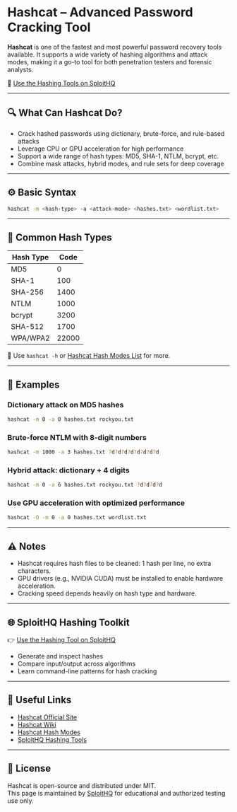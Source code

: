# Hashcat – Advanced Password Cracking Tool

**Hashcat** is one of the fastest and most powerful password recovery tools available. It supports a wide variety of hashing algorithms and attack modes, making it a go-to tool for both penetration testers and forensic analysts.

🔗 [Use the Hashing Tools on SploitHQ](https://sploithq.com/hashing)

---

## 🔍 What Can Hashcat Do?

- Crack hashed passwords using dictionary, brute-force, and rule-based attacks
- Leverage CPU or GPU acceleration for high performance
- Support a wide range of hash types: MD5, SHA-1, NTLM, bcrypt, etc.
- Combine mask attacks, hybrid modes, and rule sets for deep coverage

---

## ⚙️ Basic Syntax

```bash
hashcat -m <hash-type> -a <attack-mode> <hashes.txt> <wordlist.txt>
```

---

## 🧰 Common Hash Types

| Hash Type    | Code |
|--------------|------|
| MD5          | 0    |
| SHA-1        | 100  |
| SHA-256      | 1400 |
| NTLM         | 1000 |
| bcrypt       | 3200 |
| SHA-512      | 1700 |
| WPA/WPA2     | 22000|

📌 Use `hashcat -h` or [Hashcat Hash Modes List](https://hashcat.net/wiki/doku.php?id=hashcat) for more.

---

## 🧪 Examples

### Dictionary attack on MD5 hashes
```bash
hashcat -m 0 -a 0 hashes.txt rockyou.txt
```

### Brute-force NTLM with 8-digit numbers
```bash
hashcat -m 1000 -a 3 hashes.txt ?d?d?d?d?d?d?d?d
```

### Hybrid attack: dictionary + 4 digits
```bash
hashcat -m 0 -a 6 hashes.txt rockyou.txt ?d?d?d?d
```

### Use GPU acceleration with optimized performance
```bash
hashcat -O -m 0 -a 0 hashes.txt wordlist.txt
```

---

## ⚠️ Notes

- Hashcat requires hash files to be cleaned: 1 hash per line, no extra characters.
- GPU drivers (e.g., NVIDIA CUDA) must be installed to enable hardware acceleration.
- Cracking speed depends heavily on hash type and hardware.

---

## 🌐 SploitHQ Hashing Toolkit

👉 [Use the Hashing Tool on SploitHQ](https://sploithq.com/hashing)

- Generate and inspect hashes
- Compare input/output across algorithms
- Learn command-line patterns for hash cracking

---

## 🔗 Useful Links

- [Hashcat Official Site](https://hashcat.net/hashcat/)
- [Hashcat Wiki](https://hashcat.net/wiki/)
- [Hashcat Hash Modes](https://hashcat.net/wiki/doku.php?id=hashcat)
- [SploitHQ Hashing Tools](https://sploithq.com/hashing)

---

## 📄 License

Hashcat is open-source and distributed under MIT.  
This page is maintained by [SploitHQ](https://sploithq.com) for educational and authorized testing use only.
